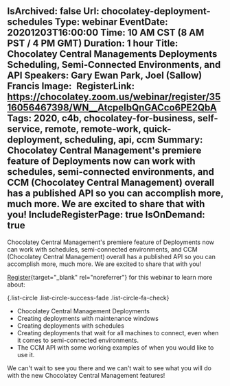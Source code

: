 IsArchived: false
Url: chocolatey-deployment-schedules
Type: webinar
EventDate: 20201203T16:00:00
Time: 10 AM CST (8 AM PST / 4 PM GMT)
Duration: 1 hour
Title: Chocolatey Central Managements Deployments Scheduling, Semi-Connected Environments, and API
Speakers: Gary Ewan Park, Joel (Sallow) Francis
Image: <img class="lazy img-fluid" src="data:image/gif;base64,R0lGODlhAQABAIAAAAAAAP///yH5BAEAAAAALAAAAAABAAEAAAIBRAA7" data-src="/content/images/events/01-05.jpg" alt="Chocolatey Central Managements Deployments Scheduling, Semi-Connected Environments, and API" title="Chocolatey Central Managements Deployments Scheduling, Semi-Connected Environments, and API" />
RegisterLink: https://chocolatey.zoom.us/webinar/register/3516056467398/WN__AtcpeIbQnGACco6PE2QbA
Tags: 2020, c4b, chocolatey-for-business, self-service, remote, remote-work, quick-deployment, scheduling, api, ccm
Summary: Chocolatey Central Management's premiere feature of Deployments now can work with schedules, semi-connected environments, and CCM (Chocolatey Central Management) overall has a published API so you can accomplish more, much more. We are excited to share that with you!
IncludeRegisterPage: true
IsOnDemand: true
---
Chocolatey Central Management's premiere feature of Deployments now can work with schedules, semi-connected environments, and CCM (Chocolatey Central Management) overall has a published API so you can accomplish more, much more. We are excited to share that with you!

[Register](https://chocolatey.zoom.us/webinar/register/6016056445631/WN__AtcpeIbQnGACco6PE2QbA){target="_blank" rel="noreferrer"} for this webinar to learn more about:

{.list-circle .list-circle-success-fade .list-circle-fa-check}
* Chocolatey Central Management Deployments
* Creating deployments with maintenance windows
* Creating deployments with schedules
* Creating deployments that wait for all machines to connect, even when it comes to semi-connected environments.
* The CCM API with some working examples of when you would like to use it.

We can't wait to see you there and we can't wait to see what you will do with the new Chocolatey Central Management features!